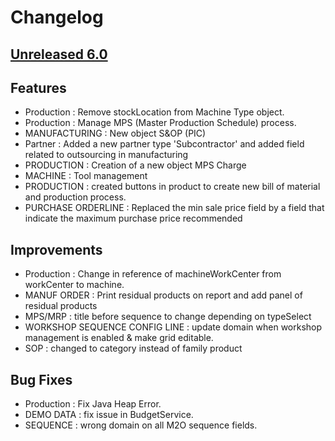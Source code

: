 # Changelog
## [Unreleased 6.0]
## Features

- Production : Remove stockLocation from Machine Type object.
- Production : Manage MPS (Master Production Schedule) process.
- MANUFACTURING : New object S&OP (PIC)
- Partner : Added a new partner type 'Subcontractor' and added field related to outsourcing in manufacturing
- PRODUCTION : Creation of a new object MPS Charge
- MACHINE : Tool management
- PRODUCTION : created buttons in product to create new bill of material and production process.
- PURCHASE ORDERLINE : Replaced the min sale price field by a field that indicate the maximum purchase price recommended

## Improvements
- Production : Change in reference of machineWorkCenter from workCenter to machine.
- MANUF ORDER : Print residual products on report and add panel of residual products
- MPS/MRP : title before sequence to change depending on typeSelect
- WORKSHOP SEQUENCE CONFIG LINE : update domain when workshop management is enabled & make grid editable. 
- SOP : changed to category instead of family product

## Bug Fixes
- Production : Fix Java Heap Error.
- DEMO DATA : fix issue in BudgetService.
- SEQUENCE : wrong domain on all M2O sequence fields.

[Unreleased 6.0]: https://github.com/axelor/axelor-business-suite/compare/dev...wip
